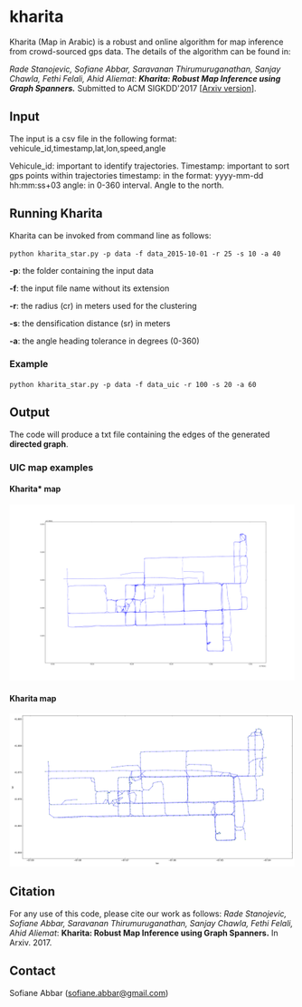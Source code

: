 # kharita

Kharita (Map in Arabic) is a robust and online algorithm for map inference from crowd-sourced gps data.
The details of the algorithm can be found in:

_Rade Stanojevic, Sofiane Abbar, Saravanan Thirumuruganathan, Sanjay Chawla, Fethi Felali, Ahid Aliemat_: 
**_Kharita: Robust Map Inference using Graph Spanners._**
Submitted to ACM SIGKDD'2017 [[Arxiv version](https://arxiv.org/abs/1702.06025)].

## Input
The input is a csv file in the following format:
vehicule_id,timestamp,lat,lon,speed,angle

Vehicule_id: important to identify trajectories.
Timestamp: important to sort gps points within trajectories
timestamp: in the format: yyyy-mm-dd hh:mm:ss+03
angle: in 0-360 interval. Angle to the north. 

## Running Kharita
Kharita can be invoked from command line as follows:

`python kharita_star.py -p data -f data_2015-10-01 -r 25 -s 10 -a 40`

**-p**: the folder containing the input data

**-f**: the input file name without its extension

**-r**: the radius (cr) in meters used for the clustering

**-s**: the densification distance (sr) in meters

**-a**: the angle heading tolerance in degrees (0-360)

### Example 
`python kharita_star.py -p data -f data_uic -r 100 -s 20 -a 60`

## Output
The code will produce a txt file containing the edges of the generated **directed graph**. 

### UIC map examples

#### Kharita* map
![Alt text](figs/uic_map.png?raw=true "Kharita* UIC MAP")

#### Kharita map
![Alt text](figs/uic_map_offline.png?raw=true "Kharita UIC MAP")


## Citation
For any use of this code, please cite our work as follows:
_Rade Stanojevic, Sofiane Abbar, Saravanan Thirumuruganathan, Sanjay Chawla, Fethi Felali, Ahid Aliemat_: 
**Kharita: Robust Map Inference using Graph Spanners.** In Arxiv. 2017.

## Contact
Sofiane Abbar (sofiane.abbar@gmail.com)

